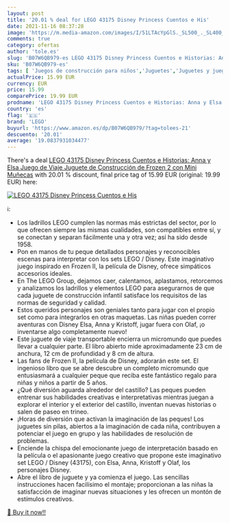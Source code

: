 ```yaml
---
layout: post
title: '20.01 % deal for LEGO 43175 Disney Princess Cuentos e His'
date: 2021-11-16 08:37:28
image: 'https://m.media-amazon.com/images/I/51LTAcYpGlS._SL500_._SL400_.jpg'
comments: true
category: ofertas
author: 'tole.es'
slug: 'B07W6QB979-es LEGO 43175 Disney Princess Cuentos e Historias: Anna y...'
sku: 'B07W6QB979-es'
tags: [ 'Juegos de construcción para niños','Juguetes','Juguetes y juegos','lego', ]
actualPrice: 15.99 EUR
currency: EUR
price: 15.99
comparePrice: 19.99 EUR
prodname: 'LEGO 43175 Disney Princess Cuentos e Historias: Anna y Elsa  Juego de Viaje  Juguete de Construcción de Frozen 2 con Mini Muñecas'
country: 'es'
flag: '🇪🇸'
brand: 'LEGO'
buyurl: 'https://www.amazon.es/dp/B07W6QB979/?tag=tolees-21'
descuento: '20.01'
average: '19.0837931034477'
---
```


There's a deal [LEGO 43175 Disney Princess Cuentos e Historias: Anna y Elsa  Juego de Viaje  Juguete de Construcción de Frozen 2 con Mini Muñecas](https://www.amazon.es/dp/B07W6QB979/?tag=tolees-21)  with  20.01 % discount, final price tag of  15.99 EUR (original: 19.99 EUR) here:

[![LEGO 43175 Disney Princess Cuentos e His](https://m.media-amazon.com/images/I/51LTAcYpGlS._SL500_._SL400_.jpg)](https://www.amazon.es/dp/B07W6QB979/?tag=tolees-21)

ℹ️:

- Los ladrillos LEGO cumplen las normas más estrictas del sector, por lo que ofrecen siempre las mismas cualidades, son compatibles entre sí, y se conectan y separan fácilmente una y otra vez; así ha sido desde 1958.
- Pon en manos de tu peque detallados personajes y reconocibles escenas para interpretar con los sets LEGO / Disney. Este imaginativo juego inspirado en Frozen II, la película de Disney, ofrece simpáticos accesorios ideales.
- En The LEGO Group, dejamos caer, calentamos, aplastamos, retorcemos y analizamos los ladrillos y elementos LEGO para asegurarnos de que cada juguete de construcción infantil satisface los requisitos de las normas de seguridad y calidad.
- Estos queridos personajes son geniales tanto para jugar con el propio set como para integrarlos en otras maquetas. Las niñas pueden correr aventuras con Disney Elsa, Anna y Kristoff, jugar fuera con Olaf, ¡o inventarse algo completamente nuevo!
- Este juguete de viaje transportable encierra un micromundo que puedes llevar a cualquier parte. El libro abierto mide aproximadamente 23 cm de anchura, 12 cm de profundidad y 8 cm de altura.
- Las fans de Frozen II, la película de Disney, adorarán este set. El ingenioso libro que se abre descubre un completo micromundo que entusiasmará a cualquier peque que reciba este fantástico regalo para niñas y niños a partir de 5 años.
- ¿Qué diversión aguarda alrededor del castillo? Las peques pueden entrenar sus habilidades creativas e interpretativas mientras juegan a explorar el interior y el exterior del castillo, inventan nuevas historias o salen de paseo en trineo.
- ¡Horas de diversión que activan la imaginación de las peques! Los juguetes sin pilas, abiertos a la imaginación de cada niña, contribuyen a potenciar el juego en grupo y las habilidades de resolución de problemas.
- Enciende la chispa del emocionante juego de interpretación basado en la película o el apasionante juego creativo que propone este imaginativo set LEGO / Disney (43175), con Elsa, Anna, Kristoff y Olaf, los personajes Disney.
- Abre el libro de juguete y ya comienza el juego. Las sencillas instrucciones hacen facilísimo el montaje; proporcionan a las niñas la satisfacción de imaginar nuevas situaciones y les ofrecen un montón de estímulos creativos.

[🛒 Buy it now!!](https://www.amazon.es/dp/B07W6QB979/?tag=tolees-21)
